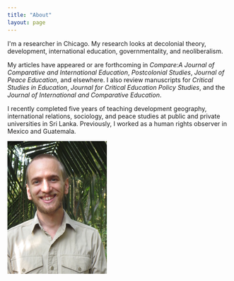 ```yaml
---
title: "About"
layout: page
---
```


I'm a researcher in Chicago. My research looks at decolonial theory, development, international education, governmentality, and neoliberalism.

My articles have appeared or are forthcoming in *Compare:A Journal of Comparative and International Education*, *Postcolonial Studies*, *Journal of Peace Education*, and elsewhere. I also review manuscripts for *Critical Studies in Education*, *Journal for Critical Education Policy Studies*, and the *Journal of International and Comparative Education*.

I recently completed five years of teaching development geography, international relations, sociology, and peace studies at public and private universities in Sri Lanka. Previously, I worked as a human rights observer in Mexico and Guatemala.


![DavidGolding.jpg](/assets/DavidGolding.JPG)
